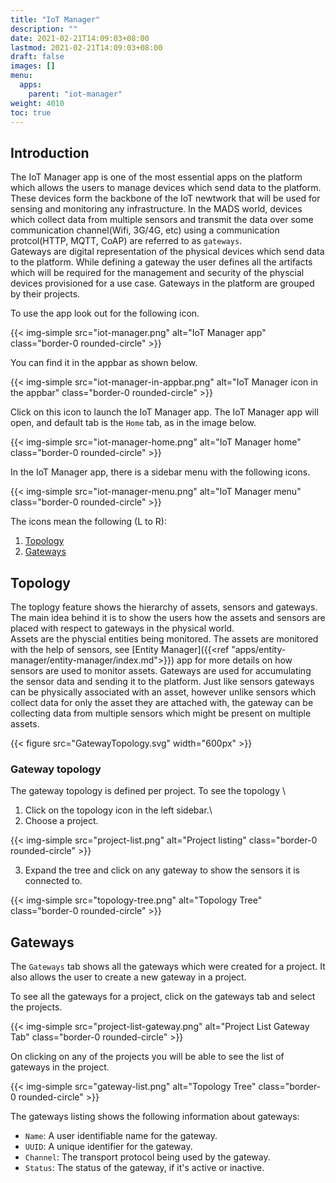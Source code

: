 ```yaml
---
title: "IoT Manager"
description: ""
date: 2021-02-21T14:09:03+08:00
lastmod: 2021-02-21T14:09:03+08:00
draft: false
images: []
menu:
  apps:
    parent: "iot-manager"
weight: 4010
toc: true
---
```


## Introduction

The IoT Manager app is one of the most essential apps on the platform which allows the users to manage devices which send data to the platform. These devices form the backbone of the IoT newtwork that will be used for sensing and monitoring any infrastructure. In the MADS world, devices which collect data from multiple sensors and transmit the data over some communication channel(Wifi, 3G/4G, etc) using a communication protcol(HTTP, MQTT, CoAP) are referred to as `gateways`. \
Gateways are digital representation of the physical devices which send data to the platform. While defining a gateway the user defines all the artifacts which will be required for the management and security of the physcial devices provisioned for a use case. Gateways in the platform are grouped by their projects.

To use the app look out for the following icon.

{{< img-simple src="iot-manager.png" alt="IoT Manager app" class="border-0 rounded-circle" >}}

You can find it in the appbar as shown below.

{{< img-simple src="iot-manager-in-appbar.png" alt="IoT Manager icon in the appbar" class="border-0 rounded-circle" >}}

Click on this icon to launch the IoT Manager app. The IoT Manager app will open, and default tab is the `Home` tab, as in the image below.

{{< img-simple src="iot-manager-home.png" alt="IoT Manager home" class="border-0 rounded-circle" >}}

In the IoT Manager app, there is a sidebar menu with the following icons.

{{< img-simple src="iot-manager-menu.png" alt="IoT Manager menu" class="border-0 rounded-circle" >}}

The icons mean the following (L to R):

1. [Topology](#topology)
2. [Gateways](#gateways)

## Topology

The toplogy feature shows the hierarchy of assets, sensors and gateways. The main idea behind it is to show the users how the assets and sensors are placed with respect to gateways in the physical world. \
Assets are the physcial entities being monitored. The assets are monitored with the help of sensors, see [Entity Manager]({{<ref "apps/entity-manager/entity-manager/index.md">}}) app for more details on how sensors are used to monitor assets. Gateways are used for accumulating the sensor data and sending it to the platform. Just like sensors gateways can be physically associated with an asset, however unlike sensors which collect data for only the asset they are attached with, the gateway can be collecting data from multiple sensors which might be present on multiple assets.

{{< figure src="GatewayTopology.svg" width="600px" >}}

### Gateway topology

The gateway topology is defined per project. To see the topology \

1. Click on the topology icon in the left sidebar.\
2. Choose a project.

{{< img-simple src="project-list.png" alt="Project listing" class="border-0 rounded-circle" >}}

3. Expand the tree and click on any gateway to show the sensors it is connected to.

{{< img-simple src="topology-tree.png" alt="Topology Tree" class="border-0 rounded-circle" >}}

## Gateways

The `Gateways` tab shows all the gateways which were created for a project. It also allows the user to create a new gateway in a project.

To see all the gateways for a project, click on the gateways tab and select the projects.

{{< img-simple src="project-list-gateway.png" alt="Project List Gateway Tab" class="border-0 rounded-circle" >}}

On clicking on any of the projects you will be able to see the list of gateways in the project.

{{< img-simple src="gateway-list.png" alt="Topology Tree" class="border-0 rounded-circle" >}}

The gateways listing shows the following information about gateways:

- `Name`: A user identifiable name for the gateway.
- `UUID`: A unique identifier for the gateway.
- `Channel`: The transport protocol being used by the gateway.
- `Status`: The status of the gateway, if it's active or inactive.
